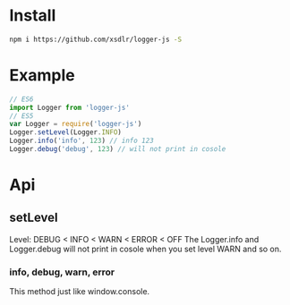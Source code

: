 # Install
```sh
npm i https://github.com/xsdlr/logger-js -S
```

# Example
```javascript
// ES6
import Logger from 'logger-js'
// ES5
var Logger = require('logger-js')
Logger.setLevel(Logger.INFO)
Logger.info('info', 123) // info 123
Logger.debug('debug', 123) // will not print in cosole
```
# Api
## setLevel
Level: DEBUG < INFO < WARN < ERROR < OFF
The Logger.info and Logger.debug will not print in cosole when you set level WARN and so on.
### info, debug, warn, error
This method just like window.console.

